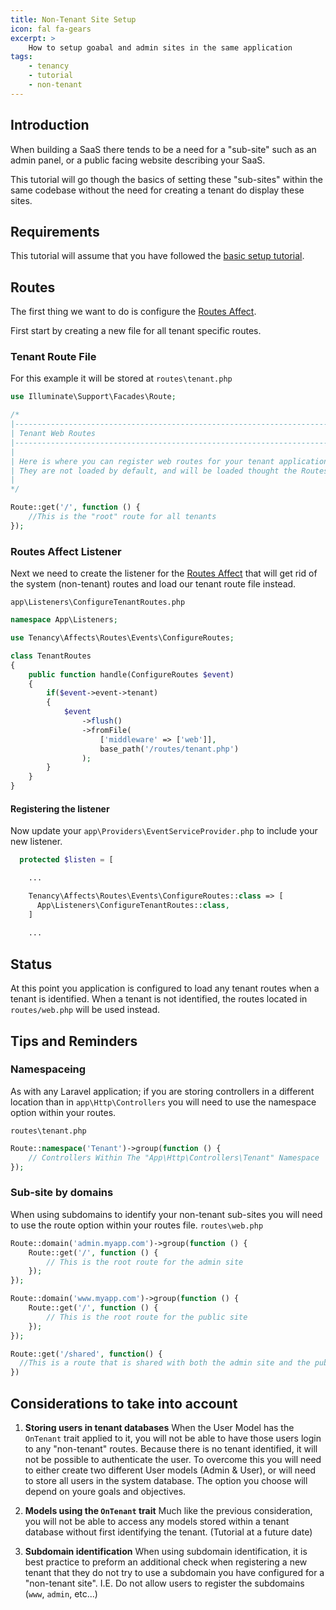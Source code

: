 ```yaml
---
title: Non-Tenant Site Setup
icon: fal fa-gears
excerpt: >
    How to setup goabal and admin sites in the same application
tags:
    - tenancy
    - tutorial
    - non-tenant
---
```


## Introduction
When building a SaaS there tends to be a need for a "sub-site" such as an admin panel, or a public facing website describing your SaaS.

This tutorial will go though the basics of setting these "sub-sites" within the same codebase without the need for creating a tenant do display these sites.

## Requirements
This tutorial will assume that you have followed the [basic setup tutorial](tutorial-basic-setup).

## Routes
The first thing we want to do is configure the [Routes Affect](affacts-routes).

First start by creating a new file for all tenant specific routes.

### Tenant Route File
For this example it will be stored at `routes\tenant.php`
```php
use Illuminate\Support\Facades\Route;

/*
|--------------------------------------------------------------------------
| Tenant Web Routes
|--------------------------------------------------------------------------
|
| Here is where you can register web routes for your tenant application.
| They are not loaded by default, and will be loaded thought the Routes Affect.
|
*/

Route::get('/', function () {
    //This is the "root" route for all tenants
});

```

### Routes Affect Listener
Next we need to create the listener for the [Routes Affect]() that will get rid of the system (non-tenant) routes and load our tenant route file instead.

`app\Listeners\ConfigureTenantRoutes.php`
```php
namespace App\Listeners;

use Tenancy\Affects\Routes\Events\ConfigureRoutes;

class TenantRoutes 
{
    public function handle(ConfigureRoutes $event) 
    {
        if($event->event->tenant)
        {
            $event
                ->flush()
                ->fromFile(
                    ['middleware' => ['web']],
                    base_path('/routes/tenant.php')
                );
        }
    }
}
```

#### Registering the listener
Now update your `app\Providers\EventServiceProvider.php` to include your new listener.

```php
  protected $listen = [

    ...

    Tenancy\Affects\Routes\Events\ConfigureRoutes::class => [
      App\Listeners\ConfigureTenantRoutes::class,
    ]
    
    ...
```

## Status

At this point you application is configured to load any tenant routes when a tenant is identified. When a tenant is not identified, the routes located in `routes/web.php` will be used instead.

## Tips and Reminders
### Namespaceing
As with any Laravel application; if you are storing controllers in a different location than in `app\Http\Controllers` you will need to use the namespace option within your routes.

`routes\tenant.php`
```php
Route::namespace('Tenant')->group(function () {
    // Controllers Within The "App\Http\Controllers\Tenant" Namespace
});
```

### Sub-site by domains
When using subdomains to identify your non-tenant sub-sites you will need to use the route option within your routes file.
`routes\web.php`
```php
Route::domain('admin.myapp.com')->group(function () {
    Route::get('/', function () {
        // This is the root route for the admin site
    });
});

Route::domain('www.myapp.com')->group(function () {
    Route::get('/', function () {
        // This is the root route for the public site
    });
});

Route::get('/shared', function() {
  //This is a route that is shared with both the admin site and the public site
})
```


## Considerations to take into account
1. **Storing users in tenant databases**
When the User Model has the `OnTenant` trait applied to it, you will not be able to have those users login to any "non-tenant" routes. Because there is no tenant identified, it will not be possible to authenticate the user.
To overcome this you will need to either create two different User models (Admin & User), or will need to store all users in the system database. The option you choose will depend on youre goals and objectives.

2. **Models using the `OnTenant` trait**
Much like the previous consideration, you will not be able to access any models stored within a tenant database without first identifying the tenant.
(Tutorial at a future date)

3. **Subdomain identification**
When using subdomain identification, it is best practice to preform an additional check when registering a new tenant that they do not try to use a subdomain you have configured for a "non-tenant site".
I.E. Do not allow users to register the subdomains (`www`, `admin`, etc...)